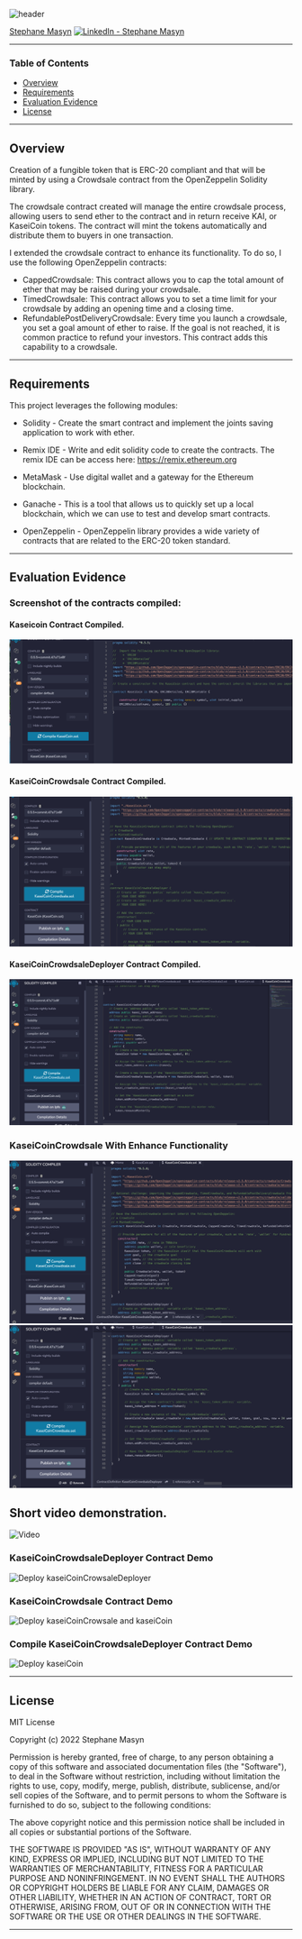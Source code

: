 ![header](https://capsule-render.vercel.app/api?type=waving&color=gradient&width=1000&height=200&section=header&text=KaseiCoin%20Tokenomics%20And%20Crowdsale&fontSize=30&fontColor=black)

<!-- header is made with: https://github.com/kyechan99/capsule-render -->

[Stephane Masyn](https://www.linkedin.com/in/stephane-masyn-35b16817a/) [<img src="https://cdn2.auth0.com/docs/media/connections/linkedin.png" alt="LinkedIn -  Stephane Masyn" width=15/>](https://www.linkedin.com/in/stephane-masyn-35b16817a/)
                                 

---

### Table of Contents

* [Overview](#overview)
* [Requirements](#requirements)
* [Evaluation Evidence](#Evaluation-Evidence)
* [License](#license)  

---

## Overview

Creation of a fungible token that is ERC-20 compliant and that will be minted by using a Crowdsale contract from the OpenZeppelin Solidity library.

The crowdsale contract created will manage the entire crowdsale process, allowing users to send ether to the contract and in return receive KAI, or KaseiCoin tokens. The contract will mint the tokens automatically and distribute them to buyers in one transaction.

I extended the crowdsale contract to enhance its functionality. To do so, I use the following OpenZeppelin contracts:

* CappedCrowdsale: This contract allows you to cap the total amount of ether that may be raised during your crowdsale.
* TimedCrowdsale: This contract allows you to set a time limit for your crowdsale by adding an opening time and a closing time.
* RefundablePostDeliveryCrowdsale: Every time you launch a crowdsale, you set a goal amount of ether to raise. If the goal is not reached, it is common practice to refund your investors. This contract adds this capability to a crowdsale.

---

## Requirements


This project leverages the following modules:

- Solidity - Create the smart contract and implement the joints saving application to work with ether.

- Remix IDE - Write and edit solidity code to create the contracts. The remix IDE can be access here: https://remix.ethereum.org

- MetaMask - Use digital wallet and a gateway for the Ethereum blockchain.

- Ganache - This is a tool that allows us to quickly set up a local blockchain, which we can use to test and develop smart contracts.

- OpenZeppelin - OpenZeppelin library provides a wide variety of contracts that are related to the ERC-20 token standard.

---

## Evaluation Evidence
 
### Screenshot of the contracts compiled:
#### Kaseicoin Contract Compiled.
![Kaseicoin Compiled](Images/Kaseicoin_compile.png)

#### KaseiCoinCrowdsale Contract Compiled.
![KaseiCoinCrowdsale](Images/KaseiCrowdsale1.png)

#### KaseiCoinCrowdsaleDeployer Contract Compiled.
![KaseiCoinCrowdsaleDeployer](Images/KaseiCrowdsale2.png)
  
### KaseiCoinCrowdsale With Enhance Functionality 
![Enhance Functionality](Images/Kasei_xtra_functionality.png)
![Enhance Functionality](Images/Kasei_xtra_functionality2.png)


## Short video demonstration. 
![Video](Execution_Results/10eth_to_account2.png)
### KaseiCoinCrowdsaleDeployer Contract Demo
![Deploy kaseiCoinCrowsaleDeployer](images/.gif)

### KaseiCoinCrowdsale Contract Demo
![Deploy kaseiCoinCrowsale and kaseiCoin](images/.gif)

### Compile KaseiCoinCrowdsaleDeployer Contract Demo
![Deploy kaseiCoin](images/.gif)

---

## License

MIT License

Copyright (c) 2022 Stephane Masyn

Permission is hereby granted, free of charge, to any person obtaining a copy
of this software and associated documentation files (the "Software"), to deal
in the Software without restriction, including without limitation the rights
to use, copy, modify, merge, publish, distribute, sublicense, and/or sell
copies of the Software, and to permit persons to whom the Software is
furnished to do so, subject to the following conditions:

The above copyright notice and this permission notice shall be included in all
copies or substantial portions of the Software.

THE SOFTWARE IS PROVIDED "AS IS", WITHOUT WARRANTY OF ANY KIND, EXPRESS OR
IMPLIED, INCLUDING BUT NOT LIMITED TO THE WARRANTIES OF MERCHANTABILITY,
FITNESS FOR A PARTICULAR PURPOSE AND NONINFRINGEMENT. IN NO EVENT SHALL THE
AUTHORS OR COPYRIGHT HOLDERS BE LIABLE FOR ANY CLAIM, DAMAGES OR OTHER
LIABILITY, WHETHER IN AN ACTION OF CONTRACT, TORT OR OTHERWISE, ARISING FROM,
OUT OF OR IN CONNECTION WITH THE SOFTWARE OR THE USE OR OTHER DEALINGS IN THE
SOFTWARE.

---
